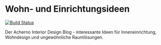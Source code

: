 # Wohn- und Einrichtungsideen
[![Build Status](http://dev.almero.pro/interiorideen.com/status/build.svg?v4)](http://dev.almero.pro/interiorideen.com)

Der Acherno Interior Design Blog - interessante Ideen für Inneneinrichtung, Wohndesign und ungewöhnliche Raumlösungen.
